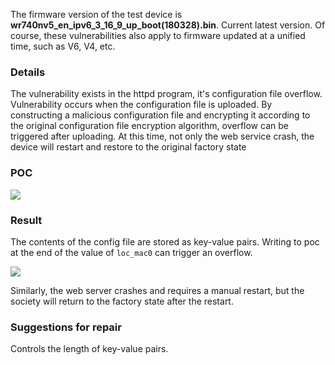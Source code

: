The firmware version of the test device is **wr740nv5_en_ipv6_3_16_9_up_boot(180328).bin**. Current latest version. Of course, these vulnerabilities also apply to firmware updated at a unified time, such as V6, V4, etc.
### Details
The vulnerability exists in the httpd program, it's configuration file overflow.
Vulnerability occurs when the configuration file is uploaded. By constructing a malicious configuration file and encrypting it according to the original configuration file encryption algorithm, overflow can be triggered after uploading. At this time, not only the web service crash, the device will restart and restore to the original factory state
### POC
![](https://github.com/E4ck/Vu1nerability/blob/master/TP-Link/picture/image-20200325160810790.png)
### Result
The contents of the config file are stored as key-value pairs. Writing to poc at the end of the value of `loc_mac0` can trigger an overflow.

![](https://github.com/E4ck/Vu1nerability/blob/master/TP-Link/picture/config_overflow-1585122652758.JPG)

Similarly, the web server crashes and requires a manual restart, but the society will return to the factory state after the restart.
### Suggestions for repair
Controls the length of key-value pairs.
